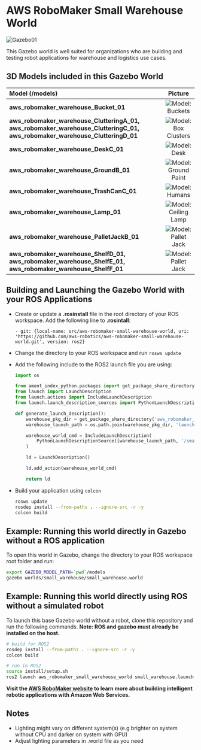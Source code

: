 # AWS RoboMaker Small Warehouse World

![Gazebo01](docs/images/small_warehouse_gazebo.png)


This Gazebo world is well suited for organizations who are building and testing robot applications for warehouse and logistics use cases. 

## 3D Models included in this Gazebo World

| Model (/models)       | Picture           |
| :------------- |:-------------:|
| **aws_robomaker_warehouse_Bucket_01**    | ![Model: Buckets](docs/images/models_buckets.png)
| **aws_robomaker_warehouse_ClutteringA_01, aws_robomaker_warehouse_ClutteringC_01, aws_robomaker_warehouse_ClutteringD_01**     | ![Model: Box Clusters](docs/images/models_boxes.png) |
| **aws_robomaker_warehouse_DeskC_01**    | ![Model: Desk](docs/images/models_desk.png)
| **aws_robomaker_warehouse_GroundB_01**    | ![Model: Ground Paint](docs/images/models_warehouse_ground_paint.png)
| **aws_robomaker_warehouse_TrashCanC_01**   | ![Model: Humans](docs/images/models_trashcan.png)
| **aws_robomaker_warehouse_Lamp_01**    | ![Model: Ceiling Lamp](docs/images/models_ceiling_lamp.png)
| **aws_robomaker_warehouse_PalletJackB_01**    | ![Model: Pallet Jack](docs/images/models_lift.png)
| **aws_robomaker_warehouse_ShelfD_01, aws_robomaker_warehouse_ShelfE_01, aws_robomaker_warehouse_ShelfF_01**    | ![Model: Pallet Jack](docs/images/models_shelves.png)

## Building and Launching the Gazebo World with your ROS Applications

* Create or update a **.rosinstall** file in the root directory of your ROS workspace. Add the following line to **.rosintall**:
    ```
    - git: {local-name: src/aws-robomaker-small-warehouse-world, uri: 'https://github.com/aws-robotics/aws-robomaker-small-warehouse-world.git', version: ros2}
    ```
* Change the directory to your ROS workspace and run `rosws update`

* Add the following include to the ROS2 launch file you are using:
    ```python
    import os

    from ament_index_python.packages import get_package_share_directory
    from launch import LaunchDescription
    from launch.actions import IncludeLaunchDescription
    from launch.launch_description_sources import PythonLaunchDescriptionSource

    def generate_launch_description():
        warehouse_pkg_dir = get_package_share_directory('aws_robomaker_small_warehouse_world')
        warehouse_launch_path = os.path.join(warehouse_pkg_dir, 'launch')

        warehouse_world_cmd = IncludeLaunchDescription(
            PythonLaunchDescriptionSource([warehouse_launch_path, '/small_warehouse.launch.py'])
        )

        ld = LaunchDescription()

        ld.add_action(warehouse_world_cmd)

        return ld
    ```

* Build your application using `colcon`
    ```bash
    rosws update
    rosdep install --from-paths . --ignore-src -r -y
    colcon build
    ```

## Example: Running this world directly in Gazebo without a ROS application

To open this world in Gazebo, change the directory to your ROS workspace root folder and run:

```bash
export GAZEBO_MODEL_PATH=`pwd`/models
gazebo worlds/small_warehouse/small_warehouse.world
```

## Example: Running this world directly using ROS without a simulated robot

To launch this base Gazebo world without a robot, clone this repository and run the following commands. **Note: ROS and gazebo must already be installed on the host.** 

```bash
# build for ROS2
rosdep install --from-paths . --ignore-src -r -y
colcon build

# run in ROS2
source install/setup.sh
ros2 launch aws_robomaker_small_warehouse_world small_warehouse.launch.py
```

**Visit the [AWS RoboMaker website](https://aws.amazon.com/robomaker/) to learn more about building intelligent robotic applications with Amazon Web Services.**

## Notes
- Lighting might vary on different system(s) (e.g brighter on system without CPU and darker on system with GPU)
- Adjust lighting parameters in .world file as you need
